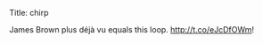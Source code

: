 Title: chirp

James Brown plus déjà vu equals this loop. <a href="http://t.co/eJcDfOWm">http://t.co/eJcDfOWm</a>!
